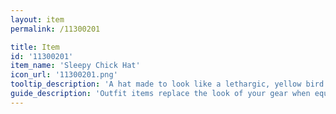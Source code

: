 ```yaml
---
layout: item
permalink: /11300201

title: Item
id: '11300201'
item_name: 'Sleepy Chick Hat'
icon_url: '11300201.png'
tooltip_description: 'A hat made to look like a lethargic, yellow bird.'
guide_description: 'Outfit items replace the look of your gear when equipped.'
---
```

